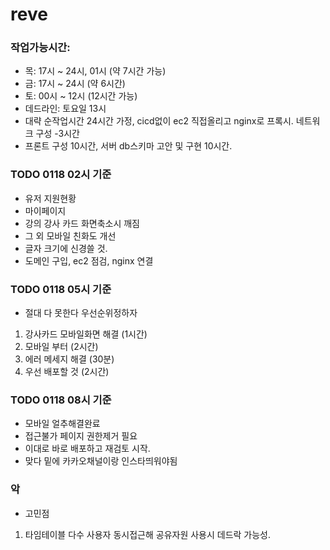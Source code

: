 # reve

### 작업가능시간:
- 목: 17시 ~ 24시, 01시 (약 7시간 가능) 
- 금: 17시 ~ 24시 (약 6시간)
- 토: 00시 ~ 12시 (12시간 가능)
- 데드라인: 토요일 13시
- 대략 순작업시간 24시간 가정, cicd없이 ec2 직접올리고 nginx로 프록시. 네트워크 구성 -3시간
- 프론트 구성 10시간, 서버 db스키마 고안 및 구현 10시간.  


### TODO 0118 02시 기준
- 유저 지원현황 
- 마이페이지
- 강의 강사 카드 화면축소시 깨짐
- 그 외 모바일 친화도 개선
- 글자 크기에 신경쓸 것.
- 도메인 구입, ec2 점검, nginx 연결

### TODO 0118 05시 기준
- 절대 다 못한다 우선순위정하자
1) 강사카드 모바일화면 해결 (1시간)
2) 모바일 부터 (2시간)
3) 에러 메세지 해결 (30분)
4) 우선 배포할 것 (2시간)

### TODO 0118 08시 기준
- 모바일 얼추해결완료
- 접근불가 페이지 권한제거 필요
- 이대로 바로 배포하고 재검토 시작.
- 맞다 밑에 카카오채널이랑 인스타띄워야됨 

### 악
- 고민점
1. 타임테이블 다수 사용자 동시접근해 공유자원 사용시 데드락 가능성.

